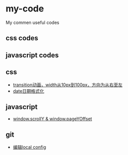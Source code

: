 # my-code

My commen useful codes
## css codes


## javascript codes


## css
* [transition动画，width从10px到100px，方向为从右至左](https://github.com/hutaoer/my-code/blob/master/pages/transition_anim_r2l.html)
* [date日期格式化]()

## javascript
* [window.scrollY & window.pageYOffset](https://github.com/hutaoer/my-code/blob/master/docs/scrollY_and_pageYOffset.md)

## git
* [编辑local config]()